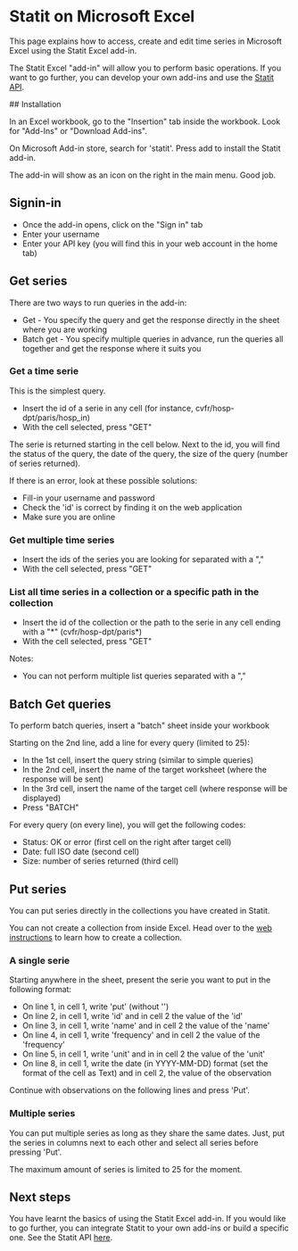 # Statit on Microsoft Excel

This page explains how to access, create and edit time series in Microsoft Excel using the Statit Excel add-in.

The Statit Excel "add-in" will allow you to perform basic operations. If you want to go further, you can develop your own add-ins and use the [Statit API](gs_api.md).


## Installation

In an Excel workbook, go to the "Insertion" tab inside the workbook. Look for "Add-Ins" or "Download Add-ins".

On Microsoft Add-in store, search for 'statit'. Press add to install the Statit add-in.

The add-in will show as an icon on the right in the main menu. Good job.


## Signin-in

- Once the add-in opens, click on the "Sign in" tab
- Enter your username
- Enter your API key (you will find this in your web account in the home tab)


## Get series

There are two ways to run queries in the add-in:
- Get - You specify the query and get the response directly in the sheet where you are working
- Batch get - You specify multiple queries in advance, run the queries all together and get the response where it suits you

### Get a time serie

This is the simplest query.

- Insert the id of a serie in any cell (for instance, cvfr/hosp-dpt/paris/hosp_in)
- With the cell selected, press "GET"

The serie is returned starting in the cell below. Next to the id, you will find the status of the query, the date of the query, the size of the query (number of series returned).

If there is an error, look at these possible solutions:

- Fill-in your username and password
- Check the 'id' is correct by finding it on the web application
- Make sure you are online


### Get multiple time series

- Insert the ids of the series you are looking for separated with a ","
- With the cell selected, press "GET"


### List all time series in a collection or a specific path in the collection

- Insert the id of the collection or the path to the serie in any cell ending with a "\*" (cvfr/hosp-dpt/paris\*)
- With the cell selected, press "GET"

Notes:

- You can not perform multiple list queries separated with a ","


## Batch Get queries

To perform batch queries, insert a "batch" sheet inside your workbook

Starting on the 2nd line, add a line for every query (limited to 25):

- In the 1st cell, insert the query string (similar to simple queries)
- In the 2nd cell, insert the name of the target worksheet (where the response will be sent)
- In the 3rd cell, insert the name of the target cell (where response will be displayed)
- Press "BATCH"

For every query (on every line), you will get the following codes:

- Status: OK or error (first cell on the right after target cell)
- Date: full ISO date (second cell)
- Size: number of series returned (third cell)


## Put series

You can put series directly in the collections you have created in Statit.

You can not create a collection from inside Excel. Head over to the [web instructions](gs_web.md) to learn how to create a collection.

### A single serie

Starting anywhere in the sheet, present the serie you want to put in the following format:

- On line 1, in cell 1, write 'put' (without '')
- On line 2, in cell 1, write 'id' and in cell 2 the value of the 'id'
- On line 3, in cell 1, write 'name' and in cell 2 the value of the 'name'
- On line 4, in cell 1, write 'frequency' and in cell 2 the value of the 'frequency'
- On line 5, in cell 1, write 'unit' and in in cell 2 the value of the 'unit'
- On line 8, in cell 1, write the date (in YYYY-MM-DD) format (set the format of the cell as Text) and in cell 2, the value of the observation

Continue with observations on the following lines and press 'Put'.

### Multiple series

You can put multiple series as long as they share the same dates. Just, put the series in columns next to each other and select all series before pressing 'Put'.

The maximum amount of series is limited to 25 for the moment.


## Next steps

You have learnt the basics of using the Statit Excel add-in. If you would like to go further, you can integrate Statit to your own add-ins or build a specific one. See the Statit API [here](gs_api.md).
